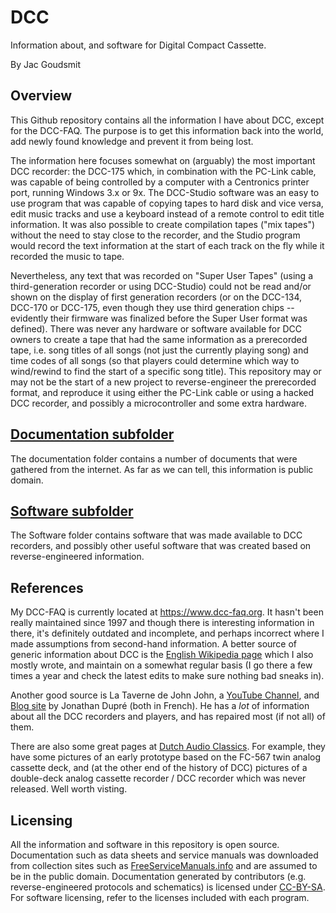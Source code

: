 # DCC
Information about, and software for Digital Compact Cassette.

By Jac Goudsmit

## Overview
This Github repository contains all the information I have about DCC, except for the DCC-FAQ. The purpose is to get this information back into the world, add newly found knowledge and prevent it from being lost.

The information here focuses somewhat on (arguably) the most important DCC recorder: the DCC-175 which, in combination with the PC-Link cable, was capable of being controlled by a computer with a Centronics printer port, running Windows 3.x or 9x. The DCC-Studio software was an easy to use program that was capable of copying tapes to hard disk and vice versa, edit music tracks and use a keyboard instead of a remote control to edit title information. It was also possible to create compilation tapes ("mix tapes") without the need to stay close to the recorder, and the Studio program would record the text information at the start of each track on the fly while it recorded the music to tape.

Nevertheless, any text that was recorded on "Super User Tapes" (using a third-generation recorder or using DCC-Studio) could not be read and/or shown on the display of first generation recorders (or on the DCC-134, DCC-170 or DCC-175, even though they use third generation chips -- evidently their firmware was finalized before the Super User format was defined). There was never any hardware or software available for DCC owners to create a tape that had the same information as a prerecorded tape, i.e. song titles of all songs (not just the currently playing song) and time codes of all songs (so that players could determine which way to wind/rewind to find the start of a specific song title). This repository may or may not be the start of a new project to reverse-engineer the prerecorded format, and reproduce it using either the PC-Link cable or using a hacked DCC recorder, and possibly a microcontroller and some extra hardware.

## [Documentation subfolder](./Documentation)
The documentation folder contains a number of documents that were gathered from the internet. As far as we can tell, this information is public domain.

## [Software subfolder](./Software)
The Software folder contains software that was made available to DCC recorders, and possibly other useful software that was created based on reverse-engineered information.

## References
My DCC-FAQ is currently located at https://www.dcc-faq.org. It hasn't been really maintained since 1997 and though there is interesting information in there, it's definitely outdated and incomplete, and perhaps incorrect where I made assumptions from second-hand information. A better source of generic information about DCC is the [English Wikipedia page](https://en.wikipedia.org/wiki/Digital_Compact_Cassette) which I also mostly wrote, and maintain on a somewhat regular basis (I go there a few times a year and check the latest edits to make sure nothing bad sneaks in).

Another good source is La Taverne de John John, a [YouTube Channel](https://www.youtube.com/user/vhsmemory), and [Blog site](http://www.jonathandupre.fr/articles/16-digital-compact-cassette-dcc/) by Jonathan Dupré (both in French). He has a _lot_ of information about all the DCC recorders and players, and has repaired most (if not all) of them.

There are also some great pages at [Dutch Audio Classics](http://dutchaudioclassics.nl). For example, they have some pictures of an early prototype based on the FC-567 twin analog cassette deck, and (at the other end of the history of DCC) pictures of a double-deck analog cassette recorder / DCC recorder which was never released. Well worth visting.

## Licensing
All the information and software in this repository is open source. Documentation such as data sheets and service manuals was downloaded from collection sites such as [FreeServiceManuals.info](https://freeservicemanuals.info) and are assumed to be in the public domain. Documentation generated by contributors (e.g. reverse-engineered protocols and schematics) is licensed under [CC-BY-SA](https://creativecommons.org/licenses/by-sa/4.0/legalcode). For software licensing, refer to the licenses included with each program.
